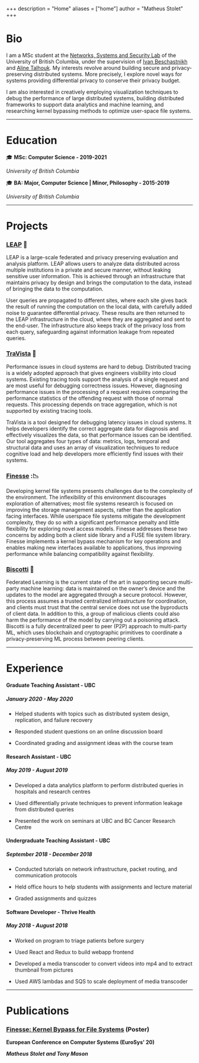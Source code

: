 +++
description = "Home"
aliases = ["home"]
author = "Matheus Stolet"
+++

# Bio

I am a MSc student at the [Networks, Systems and Security Lab](https://www.cs.ubc.ca/labs/nss/html/index.html) of the University of British Columbia, under the supervision of
    [Ivan Beschastnikh](https://www.cs.ubc.ca/~bestchai/) and [Aline Talhouk](http://alinetalhouk.com/). My interests revolve around building secure and privacy-preserving distributed systems. More precisely, I explore novel ways for systems providing differential privacy to conserve their privacy budget.


I am also interested in creatively employing visualization techniques to debug the performance of large distributed systems, building distributed frameworks to support data analytics and machine learning, and researching kernel bypassing methods to optimize user-space file systems.

---

# Education

:mortar_board: **MSc: Computer Science - 2019-2021**

*University of British Columbia*

:mortar_board: **BA: Major, Computer Science | Minor, Philosophy - 2015-2019**

*University of British Columbia*

---

# Projects

### [LEAP](https://github.com/leap-project/leap) :frog:

LEAP is a large-scale federated and privacy preserving evaluation and analysis platform. LEAP allows users to analyze data distributed across multiple institutions in a private and secure manner, without leaking sensitive user information. This is achieved through an infrastructure that maintains privacy by design and brings the computation to the data, instead of bringing the data to the computation.

User queries are propagated to different sites, where each site gives back the result of running the computation on the local data, with carefully added noise to guarantee differential privacy. These results are then returned to the LEAP infrastructure in the cloud, where they are aggregated and sent to the end-user. The infrastructure also keeps track of the privacy loss from each query, safeguarding against information leakage from repeated queries.

### [TraVista](https://github.com/vaastav/TraViz) :milky_way:

Performance issues in cloud systems are hard to debug. Distributed tracing is a widely adopted approach that gives engineers visibility into cloud systems. Existing tracing tools support the analysis of a single request and are most useful for debugging correctness issues. However, diagnosing performance issues in the processing of a request requires comparing the performance statistics of the offending request with those of normal requests. This processing depends on trace aggregation, which is not supported by existing tracing tools.

TraVista is a tool designed for debugging latency issues in cloud systems. It helps developers identify the correct aggregate data for diagnosis and effectively visualizes the data, so that performance issues can be identified. Our tool aggregates four types of data: metrics, logs, temporal and structural data and uses an array of visualization techniques to reduce cognitive load and help developers more efficiently find issues with their systems.

### [Finesse](https://github.com/fsgeek/finesse) ::chart_with_downwards_trend:

Developing kernel file systems presents challenges due to the complexity of the environment. The inflexibility of this environment discourages exploration of alternatives; most file systems research is focused on improving the storage management aspects, rather than the application facing interfaces. While userspace file systems mitigate the development complexity, they do so with a significant performance penalty and little flexibility for exploring novel access models. Finesse addresses these two concerns by adding both a client side library and a FUSE file system library. Finesse implements a kernel bypass mechanism for key operations and enables making new interfaces available to applications, thus improving performance while balancing compatibility against flexibility.

### [Biscotti](https://github.com/DistributedML/Biscotti) :cookie:

Federated Learning is the current state of the art in supporting secure multi-party machine learning: data is maintained on the owner’s device and the updates to the model are aggregated through a secure protocol. However, this process assumes a trusted centralized infrastructure for coordination, and clients must trust that the central service does not use the byproducts of client data.  In addition to this, a group of malicious clients could also harm the performance of the model by carrying out a poisoning attack. Biscotti is a fully  decentralized peer to peer (P2P) approach to multi-party ML, which uses blockchain and cryptographic primitives to coordinate a privacy-preserving ML process between peering clients.

---

# Experience

#### Graduate Teaching Assistant - UBC
##### *January 2020 - May 2020*

* Helped students with topics such as distributed system design, replication, and failure recovery

* Responded student questions on an online discussion board

* Coordinated grading and assignment ideas with the course team

#### Research Assistant - UBC
##### *May 2019 - August 2019*

* Developed a data analytics platform to perform distributed queries in hospitals and research centres

* Used differentially private techniques to prevent information leakage from distributed queries

* Presented the work  on seminars at UBC and BC Cancer Research Centre

#### Undergraduate Teaching Assistant - UBC
##### *September 2018 - December 2018*

* Conducted tutorials on network infrastructure, packet routing, and communication protocols

* Held office hours to help students with assignments and lecture material

* Graded assignments and quizzes

#### Software Developer - Thrive Health
##### *May 2018 - August 2018*

* Worked on program to triage patients before surgery

* Used React and Redux to build webapp frontend

* Developed a media transcoder to convert videos into mp4 and to extract thumbnail from pictures

* Used AWS lambdas and SQS to scale deployment of media transcoder

---

# Publications

### [Finesse: Kernel Bypass for File Systems](https://www.eurosys2020.org/wp-content/uploads/2020/04/eurosys20posters-final100-abstract.pdf) (Poster)
**European Conference on Computer Systems (EuroSys' 20)**

***Matheus Stolet and Tony Mason***
